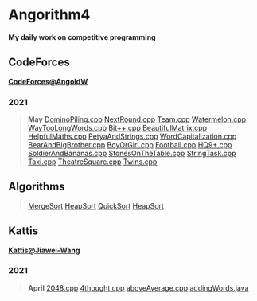 # Angorithm4

#### My daily work on competitive programming

## CodeForces
**[CodeForces@AngoldW](https://codeforces.com/profile/AngoldW)**
### 2021
> **May**
> [DominoPiling.cpp](https://github.com/AngoldWange/Angorithm4/blob/main/CodeForces/DominoPiling.cpp)
> [NextRound.cpp](https://github.com/AngoldWange/Angorithm4/blob/main/CodeForces/NextRound.cpp)
> [Team.cpp](https://github.com/AngoldWange/Angorithm4/blob/main/CodeForces/Team.cpp)
> [Watermelon.cpp](https://github.com/AngoldWange/Angorithm4/blob/main/CodeForces/Watermelon.cpp)
> [WayTooLongWords.cpp](https://github.com/AngoldWange/Angorithm4/blob/main/CodeForces/WayTooLongWords.cpp)
> [Bit++.cpp](https://github.com/AngoldWange/Angorithm4/blob/main/CodeForces/Bit%2B%2B.cpp)
> [BeautifulMatrix.cpp](https://github.com/AngoldWange/Angorithm4/blob/main/CodeForces/BeautifulMatrix.cpp)
> [HelpfulMaths.cpp](https://github.com/AngoldWange/Angorithm4/blob/main/CodeForces/HelpfulMaths.cpp)
> [PetyaAndStrings.cpp](https://github.com/AngoldWange/Angorithm4/blob/main/CodeForces/PetyaAndStrings.cpp)
> [WordCapitalization.cpp](https://github.com/AngoldWange/Angorithm4/blob/main/CodeForces/WordCapitalization.cpp)
> [BearAndBigBrother.cpp](https://github.com/AngoldWange/Angorithm4/blob/main/CodeForces/BearAndBigBrother.cpp)
> [BoyOrGirl.cpp](https://github.com/AngoldWange/Angorithm4/blob/main/CodeForces/BoyOrGirl.cpp)
> [Football.cpp](https://github.com/AngoldWange/Angorithm4/blob/main/CodeForces/Football.cpp)
> [HQ9+.cpp](https://github.com/AngoldWange/Angorithm4/blob/main/CodeForces/HQ9%2B.cpp)
> [SoldierAndBananas.cpp](https://github.com/AngoldWange/Angorithm4/blob/main/CodeForces/SoldierAndBananas.cpp)
> [StonesOnTheTable.cpp](https://github.com/AngoldWange/Angorithm4/blob/main/CodeForces/StonesOnTheTable.cpp)
> [StringTask.cpp](https://github.com/AngoldWange/Angorithm4/blob/main/CodeForces/StringTask.cpp)
> [Taxi.cpp](https://github.com/AngoldWange/Angorithm4/blob/main/CodeForces/Taxi.cpp)
> [TheatreSquare.cpp](https://github.com/AngoldWange/Angorithm4/blob/main/CodeForces/TheatreSquare.cpp)
> [Twins.cpp](https://github.com/AngoldWange/Angorithm4/blob/main/CodeForces/Twins.cpp)

## Algorithms
> [MergeSort](https://github.com/AngoldWange/Angorithm4/tree/main/Algorithms/Sorting/MergeSort)
> [HeapSort](https://github.com/AngoldWange/Angorithm4/tree/main/Algorithms/Sorting/HeapSort)
> [QuickSort](https://github.com/AngoldWange/Angorithm4/tree/main/Algorithms/Sorting/QuickSort)
> [HeapSort](https://github.com/AngoldWange/Angorithm4/tree/main/Algorithms/Sorting/HeapSort)

## Kattis
**[Kattis@Jiawei-Wang](https://open.kattis.com/users/jiawei-wang)**
### 2021
> **April**
> [2048.cpp](https://github.com/AngoldWange/Angorithm4/blob/main/Kattis/2048.cpp)
> [4thought.cpp](https://github.com/AngoldWange/Angorithm4/blob/main/Kattis/4thought.cpp)
> [aboveAverage.cpp](https://github.com/AngoldWange/Angorithm4/blob/main/Kattis/aboveAverage.cpp)
> [addingWords.java](https://github.com/AngoldWange/Angorithm4/blob/main/Kattis/addingWords.java)
